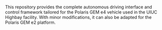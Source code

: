 This repository provides the complete autonomous driving interface and control framework tailored for the Polaris GEM e4 vehicle used in the UIUC Highbay facility. With minor modifications, it can also be adapted for the Polaris GEM e2 platform.
